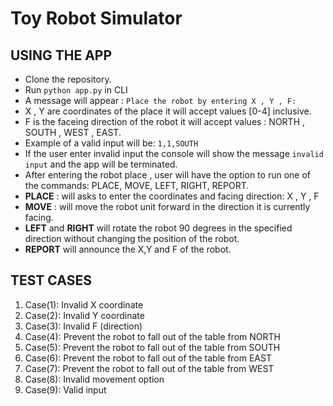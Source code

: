 # Toy Robot Simulator

## USING THE APP

- Clone the repository.
- Run `python app.py` in CLI
- A message will appear : `Place the robot by entering X , Y , F:`
- X , Y are coordinates of the place it will accept values [0-4] inclusive.
- F is the faceing direction of the robot it will accept values : NORTH , SOUTH , WEST , EAST.
- Example of a valid input will be: `1,1,SOUTH`
- If the user enter invalid input the console will show the message `invalid input` and the app will be terminated.
- After entering the robot place , user will have the option to run one of the commands: PLACE, MOVE, LEFT, RIGHT, REPORT.
- **PLACE** : will asks to enter the coordinates and facing direction: X , Y , F
- **MOVE** : will move the robot unit forward in the direction it is currently facing.
- **LEFT** and **RIGHT** will rotate the robot 90 degrees in the specified direction without changing the position of the robot.
- **REPORT** will announce the X,Y and F of the robot.

## TEST CASES

1. Case(1): Invalid X coordinate
2. Case(2): Invalid Y coordinate
3. Case(3): Invalid F (direction)
4. Case(4): Prevent the robot to fall out of the table from NORTH
5. Case(5): Prevent the robot to fall out of the table from SOUTH
6. Case(6): Prevent the robot to fall out of the table from EAST
7. Case(7): Prevent the robot to fall out of the table from WEST
8. Case(8): Invalid movement option
9. Case(9): Valid input

